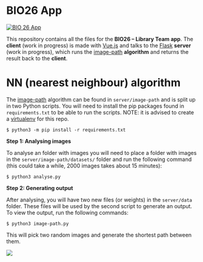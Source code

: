 # BIO26 App

[![BIO 26 App](https://i.imgur.com/KiDAD3Y.jpg)](https://www.youtube.com/watch?v=cFHTQ0yzrnE "BIO 26 App")

This repository contains all the files for the **BIO26 – Library Team app**. The **client** (work in progress) is made with [Vue.js](https://vuejs.org/) and talks to the [Flask](https://palletsprojects.com/p/flask/) **server** (work in progress), which runs the [image-path](https://github.com/ml4a/ml4a-guides/blob/master/notebooks/image-path.ipynb) **algorithm** and returns the result back to the **client**.

# NN (nearest neighbour) algorithm

The [image-path](https://github.com/ml4a/ml4a-guides/blob/master/notebooks/image-path.ipynb) algorithm can be found in ``server/image-path`` and is split up in two Python scripts. You will need to install the pip packages found in ``requirements.txt`` to be able to run the scripts. NOTE: it is advised to create a [virtualenv](https://packaging.python.org/guides/installing-using-pip-and-virtual-environments/) for this repo.

```
$ python3 -m pip install -r requirements.txt
```

**Step 1: Analysing images**

To analyse an folder with images you will need to place a folder with images in the ``server/image-path/datasets/`` folder and run the following command (this could take a while, 2000 images takes about 15 minutes):

```
$ python3 analyse.py
```

**Step 2: Generating output**

After analysing, you will have two new files (or weights) in the ``server/data`` folder. These files will be used by the second script to generate an output. To view the output, run the following commands:

```
$ python3 image-path.py
```

This will pick two random images and generate the shortest path between them.

![
](https://i.imgur.com/9GhCbk8.png "Output")
